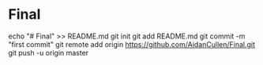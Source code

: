 # Final
echo "# Final" >> README.md
git init
git add README.md
git commit -m "first commit"
git remote add origin https://github.com/AidanCullen/Final.git
git push -u origin master
